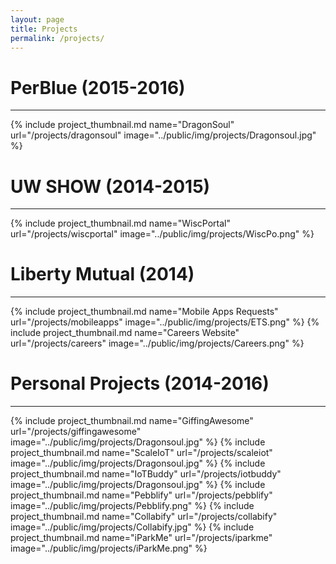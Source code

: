 ```yaml
---
layout: page
title: Projects
permalink: /projects/
---
```


# PerBlue (2015-2016)
---
<div class="row project-row">
  {% include project_thumbnail.md name="DragonSoul" url="/projects/dragonsoul"
    image="../public/img/projects/Dragonsoul.jpg" %}
</div>

# UW SHOW (2014-2015)
---
<div class="row project-row">
  {% include project_thumbnail.md name="WiscPortal" url="/projects/wiscportal"
    image="../public/img/projects/WiscPo.png" %}
</div>

# Liberty Mutual (2014)
---
<div class="row project-row">
  {% include project_thumbnail.md name="Mobile Apps Requests" url="/projects/mobileapps"
    image="../public/img/projects/ETS.png" %}
  {% include project_thumbnail.md name="Careers Website" url="/projects/careers"
    image="../public/img/projects/Careers.png" %}
</div>

# Personal Projects (2014-2016)
---
<div class="row project-row">
  {% include project_thumbnail.md name="GiffingAwesome" url="/projects/giffingawesome"
    image="../public/img/projects/Dragonsoul.jpg" %}
  {% include project_thumbnail.md name="ScaleIoT" url="/projects/scaleiot"
    image="../public/img/projects/Dragonsoul.jpg" %}
  {% include project_thumbnail.md name="IoTBuddy" url="/projects/iotbuddy"
    image="../public/img/projects/Dragonsoul.jpg" %}
  {% include project_thumbnail.md name="Pebblify" url="/projects/pebblify"
    image="../public/img/projects/Pebblify.png" %}
  {% include project_thumbnail.md name="Collabify" url="/projects/collabify"
    image="../public/img/projects/Collabify.jpg" %}
  {% include project_thumbnail.md name="iParkMe" url="/projects/iparkme"
    image="../public/img/projects/iParkMe.png" %}
</div>
